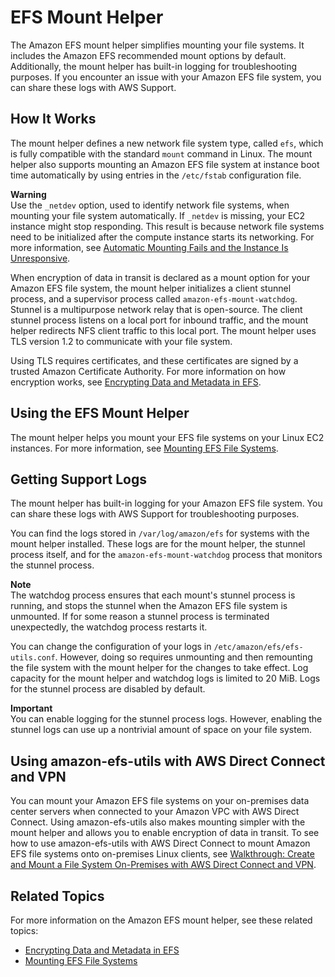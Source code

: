 # EFS Mount Helper<a name="efs-mount-helper"></a>

The Amazon EFS mount helper simplifies mounting your file systems\. It includes the Amazon EFS recommended mount options by default\. Additionally, the mount helper has built\-in logging for troubleshooting purposes\. If you encounter an issue with your Amazon EFS file system, you can share these logs with AWS Support\. 

## How It Works<a name="efs-mount-helper-how"></a>

The mount helper defines a new network file system type, called `efs`, which is fully compatible with the standard `mount` command in Linux\. The mount helper also supports mounting an Amazon EFS file system at instance boot time automatically by using entries in the `/etc/fstab` configuration file\.

**Warning**  
Use the `_netdev` option, used to identify network file systems, when mounting your file system automatically\. If `_netdev` is missing, your EC2 instance might stop responding\. This result is because network file systems need to be initialized after the compute instance starts its networking\. For more information, see [Automatic Mounting Fails and the Instance Is Unresponsive](troubleshooting-efs-mounting.md#automount-fails)\.

When encryption of data in transit is declared as a mount option for your Amazon EFS file system, the mount helper initializes a client stunnel process, and a supervisor process called `amazon-efs-mount-watchdog`\. Stunnel is a multipurpose network relay that is open\-source\. The client stunnel process listens on a local port for inbound traffic, and the mount helper redirects NFS client traffic to this local port\. The mount helper uses TLS version 1\.2 to communicate with your file system\.

Using TLS requires certificates, and these certificates are signed by a trusted Amazon Certificate Authority\. For more information on how encryption works, see [Encrypting Data and Metadata in EFS](encryption.md)\.

## Using the EFS Mount Helper<a name="using-efs-mount-helper"></a>

The mount helper helps you mount your EFS file systems on your Linux EC2 instances\. For more information, see [Mounting EFS File Systems](mounting-fs.md)\. 

## Getting Support Logs<a name="mount-helper-logs"></a>

The mount helper has built\-in logging for your Amazon EFS file system\. You can share these logs with AWS Support for troubleshooting purposes\. 

You can find the logs stored in `/var/log/amazon/efs` for systems with the mount helper installed\. These logs are for the mount helper, the stunnel process itself, and for the `amazon-efs-mount-watchdog` process that monitors the stunnel process\.

**Note**  
The watchdog process ensures that each mount's stunnel process is running, and stops the stunnel when the Amazon EFS file system is unmounted\. If for some reason a stunnel process is terminated unexpectedly, the watchdog process restarts it\.

You can change the configuration of your logs in `/etc/amazon/efs/efs-utils.conf`\. However, doing so requires unmounting and then remounting the file system with the mount helper for the changes to take effect\. Log capacity for the mount helper and watchdog logs is limited to 20 MiB\. Logs for the stunnel process are disabled by default\.

**Important**  
You can enable logging for the stunnel process logs\. However, enabling the stunnel logs can use up a nontrivial amount of space on your file system\.

## Using amazon\-efs\-utils with AWS Direct Connect and VPN<a name="amazon-efs-utils-direct"></a>

You can mount your Amazon EFS file systems on your on\-premises data center servers when connected to your Amazon VPC with AWS Direct Connect\. Using amazon\-efs\-utils also makes mounting simpler with the mount helper and allows you to enable encryption of data in transit\. To see how to use amazon\-efs\-utils with AWS Direct Connect to mount Amazon EFS file systems onto on\-premises Linux clients, see [Walkthrough: Create and Mount a File System On\-Premises with AWS Direct Connect and VPN](efs-onpremises.md)\.

## Related Topics<a name="amazon-efs-utils-related"></a>

For more information on the Amazon EFS mount helper, see these related topics:
+ [Encrypting Data and Metadata in EFS](encryption.md)
+ [Mounting EFS File Systems](mounting-fs.md)